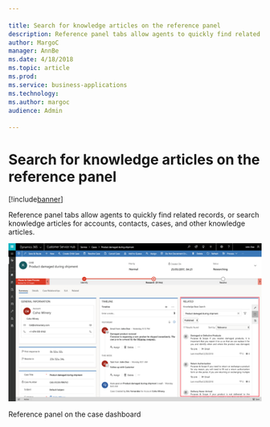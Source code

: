 ```yaml
---

title: Search for knowledge articles on the reference panel
description: Reference panel tabs allow agents to quickly find related records, or search knowledge articles for accounts, contacts, cases, and other knowledge articles.
author: MargoC
manager: AnnBe
ms.date: 4/18/2018
ms.topic: article
ms.prod: 
ms.service: business-applications
ms.technology: 
ms.author: margoc
audience: Admin

---
```

#  Search for knowledge articles on the reference panel


[!include[banner](../../../includes/banner.md)]

Reference panel tabs allow agents to quickly find related records, or search
knowledge articles for accounts, contacts, cases, and other knowledge articles.

![A screenshot of the reference panel on the case dashboard](media/search-knowledge-articles-on-reference-panel-1.png "A screenshot of the reference panel on the case dashboard")
<!-- picture -->


Reference panel on the case dashboard


